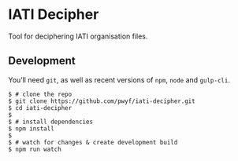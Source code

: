 # IATI Decipher

Tool for deciphering IATI organisation files.

## Development

You’ll need `git`, as well as recent versions of `npm`, `node` and `gulp-cli`.

```shell
$ # clone the repo
$ git clone https://github.com/pwyf/iati-decipher.git
$ cd iati-decipher
$
$ # install dependencies
$ npm install
$
$ # watch for changes & create development build
$ npm run watch
```

